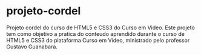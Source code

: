 # projeto-cordel
 Projeto cordel do curso de HTML5 e CSS3 do Curso em Video.
 Este projeto tem como objetivo a pratica do conteudo aprendido durante o curso de HTML5 e CSS3 do plataforma Curso em Video, ministrado pelo professor Gustavo Guanabara.
